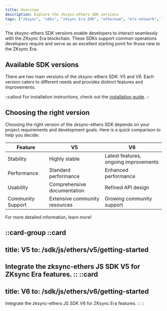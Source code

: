 ```yaml
---
title: Overview
description: Explore the zksync-ethers SDK versions
tags: ["zksync", "sdks", "zksync Era SDK", "ethereum", "era network", "javascript versions"]
---
```


The zksync-ethers SDK versions enable developers to interact seamlessly with the ZKsync Era blockchain. These SDKs
support common operations developers require and serve as an excellent starting point for those new to the ZKsync Era.

## Available SDK versions

There are two main versions of the zksync-ethers SDK: V5 and V6. Each version caters to different needs and provides
distinct features and improvements.

::callout
For installation instructions, check out the [installation guide](/sdk/js/ethers/installation-js).
::

## Choosing the right version

Choosing the right version of the zksync-ethers SDK depends on your project requirements and development goals. Here is
 a quick comparison to help you decide:

| Feature         | V5                                   | V6                                    |
|-----------------|--------------------------------------|---------------------------------------|
| Stability       | Highly stable                        | Latest features, ongoing improvements |
| Performance     | Standard performance                 | Enhanced performance                  |
| Usability       | Comprehensive documentation          | Refined API design                    |
| Community Support| Extensive community resources       | Growing community support             |

For more detailed information, learn more!

::card-group
::card
---
title: V5
to: /sdk/js/ethers/v5/getting-started
---
Integrate the zksync-ethers JS SDK V5 for ZKsync Era features.
::
::card
---
title: V6
to: /sdk/js/ethers/v6/getting-started
---
Integrate the zksync-ethers JS SDK V6 for ZKsync Era features.
::
::
